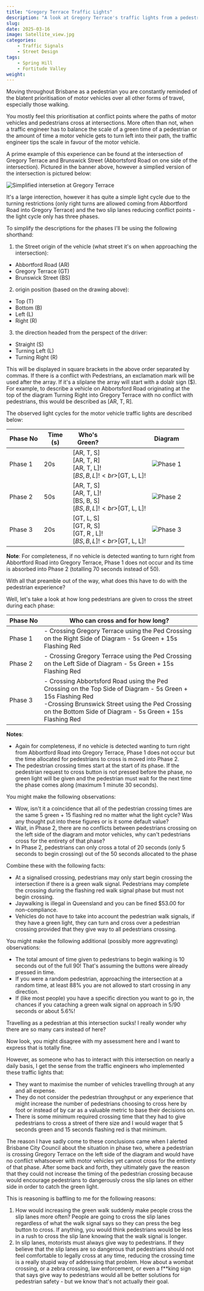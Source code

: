 ```yaml
---
title: "Gregory Terrace Traffic Lights"
description: "A look at Gregory Terrace's traffic lights from a pedestrians perspective." 
slug:
date: 2025-03-16
image: Satellite_view.jpg
categories:
    - Traffic Signals
    - Street Design
tags:  
    - Spring Hill
    - Fortitude Valley
weight: 
---
```


Moving throughout Brisbane as a pedestrian you are constantly reminded of the blatent prioritisation of motor vehicles over all other forms of travel, especially those walking.


You mostly feel this prioritisation at conflict points where the paths of motor vehicles and pedestrians cross at intersections. More often than not, when a traffic engineer has to balance the scale of a green time of a pedestrian or the amount of time a motor vehicle gets to turn left into their path, the traffic engineer tips the scale in favour of the motor vehicle. 


A prime example of this experience can be found at the intersection of Gregory Terrace and Brunswick Street (Abbortsford Road on one side of the intersection). Pictured in the banner above, however a simplied version of the intersection is pictured below:

![Simplified intersetion at Gregory Terrace](Brunswick_Street.png)

It's a large interection, however it has quite a simple light cycle due to the turning restrictions (only right turns are allowed coming from Abbortford Road into Gregory Terrace) and the two slip lanes reducing conflict points - the light cycle only has three phases.

To simplify the descriptions for the phases I'll be using the following shorthand:
1.  the Street origin of the vehicle (what street it's on when approaching the intersection):
- Abbortford Road (AR)
- Gregory Terrace (GT)
- Brunswick Street (BS)
2. origin position (based on the drawing above):
- Top (T)
- Bottom (B)
- Left (L)
- Right (R)
3. the direction headed from the perspect of the driver:
- Straight (S)
- Turning Left (L)
- Turning Right (R)


This will be displayed in square brackets in the above order separated by commas. If there is a conflict with Pedestrians, an exclamation mark will be used after the array. If it's a sliplane the array will start with a dolalr sign ($). For example, to describe a vehicle on Abbortsford Road originating at the top of the diagram Turning Right into Gregory Terrace with no conflict with pedestrians, this would be described as [AR, T, R].

The observed light cycles for the motor vehicle traffic lights are described below:

| <div style="width:75px">Phase No</div>| <div style="width:60px">Time (s)</div> | <div style="width:80px">Who's Green?</div> | Diagram
|----|----|----|---|
| Phase 1| 20s | [AR, T, S]<br>[AR, T, R]<br>[AR, T, L]!<br>$[BS, B, L]!<br>$[GT, L, L]! | ![Phase 1](Brunswick_Street_Phase_1.png) |
| Phase 2| 50s | [AR, T, S]<br>[AR, T, L]!<br>[BS, B, S] <br>$[BS, B, L]!<br>$[GT, L, L]! | ![Phase 2](Brunswick_Street_Phase_2.png) |
| Phase 3| 20s | [GT, L, S]<br>[GT, R, S]<br>[GT, R , L]! <br>$[BS, B, L]!<br>$[GT, L, L]!| ![Phase 3](Brunswick_Street_Phase_3.png) |

**Note**: For completeness, if no vehicle is detected wanting to turn right from Abbortford Road into Gregory Terrace, Phase 1 does not occur and its time is absorbed into Phase 2 (totalling 70 seconds instead of 50).

With all that preamble out of the way, what does this have to do with the pedestrian experience?

Well, let's take a look at how long pedestrians are given to cross the street during each phase:

| <div style="width:75px">Phase No</div> | Who can cross and for how long? | 
|----|----|
| Phase 1| - Crossing Gregory Terrace using the Ped Crossing on the Right Side of Diagram - 5s Green + 15s Flashing Red|
| Phase 2| - Crossing Gregory Terrace using the Ped Crossing on the Left Side of Diagram - 5s Green + 15s Flashing Red|
| Phase 3| - Crossing Abbortsford Road using the Ped Crossing on the Top Side of Diagram - 5s Green + 15s Flashing Red <br> -Crossing Brunswick Street using the Ped Crossing on the Bottom Side of Diagram - 5s Green + 15s Flashing Red|

**Notes**: 
- Again for completeness, if no vehicle is detected wanting to turn right from Abbortford Road into Gregory Terrace, Phase 1 does not occur but the time allocated for pedestrians to cross is moved into Phase 2.
- The pedestrian crossing times start at the start of its phase. If the pedestrian request to cross button is not pressed before the phase, no green light will be given and the pedestrian must wait for the next time the phase comes along (maximum 1 minute 30 seconds). 

You might make the following observations:

- Wow, isn't it a coincidence that all of the pedestrian crossing times are the same 5 green + 15 flashing red no matter what the light cycle? Was any thought put into these figures or is it some default value?
- Wait, in Phase 2, there are no conflicts between pedestrians crossing on the left side of the diagram and motor vehicles, why can't pedestrians cross for the entirety of that phase? 
- In Phase 2, pedestrians can only cross a total of 20 seconds (only 5 seconds to begin crossing) out of the 50 seconds allocated to the phase

Combine these with the following facts:
- At a signalised crossing, pedestrians may only start begin crossing the intersection if there is a green walk signal. Pedestrians may complete the crossing during the flashing red walk signal phase but must not begin crossing.
- Jaywalking is illegal in Queensland and you can be fined $53.00 for non-compliance. 
- Vehicles do not have to take into account the pedestrian walk signals, if they have a green light, they can turn and cross over a pedestrian crossing provided that they give way to all pedestrians crossing. 

You might make the following additional (possibly more aggrevating) observations:
- The total amount of time given to pedestrians to begin walking is 10 seconds out of the full 90! That's assuming the buttons were already pressed in time. 
- If you were a random pedestrian, approaching the intersection at a random time, at least 88% you are not allowed to start crossing in any direction. 
- If (like most people) you have a specific direction you want to go in, the chances if you cataching a green walk signal on approach in 5/90 seconds or about 5.6%! 


Travelling as a pedestrian at this intersection sucks! I really wonder why there are so many cars instead of here?

Now look, you might disagree with my assessment here and I want to express that is totally fine. 

However, as someone who has to interact with this intersection on nearly a daily basis, I get the sense from the traffic engineers who implemented these traffic lights that:

- They want to maximise the number of vehicles travelling through at any and all expense.
- They do not consider the pedestrian throughput or any experience that might increase the number of pedestrians choosing to cross here by foot or instead of by car as a valuable metric to base their decisions on.
- There is some minimum required crossing time that they had to give pedestrians to cross a street of there size and I would wager that 5 seconds green and 15 seconds flashing red is that minimum.

The reason I have sadly come to these conclusions came when  I alerted Brisbane City Council about the situation in phase two, where a pedestrian is crossing Gregory Terrace on the left side of the diagram and would have no conflict whatsoever with motor vehicles yet cannot cross for the entirety of that phase. After some back and forth, they ultimately gave the reason that they could not increase the timing of the pedestrian crossing because would encourage pedestrians to dangerously cross the slip lanes on either side in order to catch the green light.

This is reasoning is baffling to me for the following reasons:
1. How would increasing the green walk suddenly make people cross the  slip lanes more often? People are going to cross the slip lanes regardless of what the walk signal says so they can press the beg button to cross. If anything, you would think pedestrians would be less in a rush to cross the slip lane knowing that the walk signal is longer. 
2. In slip lanes, motorists must always give way to pedestrians. If they  believe that the slip lanes are so dangerous that pedestrians should not feel comfortable to legally cross at any time, reducing the crossing time is a really stupid way of addressing that problem. How about a wombat crossing, or a zebra crossing, law enforcement, or even a f**king sign that says give way to pedestrians would all be better solutions for pedestrian safety - but we know that's not actually their goal.


